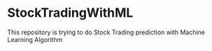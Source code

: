 # StockTradingWithML
This repository is trying to do Stock Trading prediction with Machine Learning Algorithm
